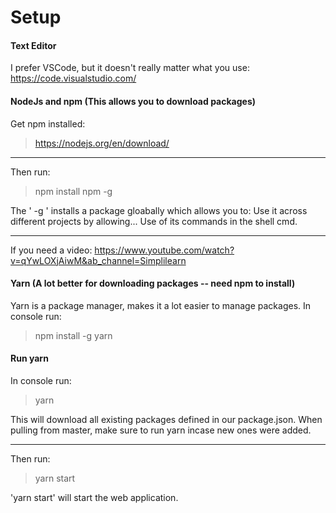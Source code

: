# Setup
#### Text Editor
I prefer VSCode, but it doesn't really matter what you use:
https://code.visualstudio.com/

#### NodeJs and npm (This allows you to download packages)
Get npm installed:
>https://nodejs.org/en/download/

---
Then run:
>npm install npm -g

The ' -g ' installs a package gloabally which allows you to:
  Use it across different projects by allowing...
    Use of its commands in the shell cmd. 

---
If you need a video:
https://www.youtube.com/watch?v=qYwLOXjAiwM&ab_channel=Simplilearn

#### Yarn (A lot better for downloading packages -- need npm to install)
Yarn is a package manager, makes it a lot easier to manage packages.
In console run:
>npm install -g yarn

#### Run yarn
In console run:
>yarn

This will download all existing packages defined in our package.json.
When pulling from master, make sure to run yarn incase new ones were added.

---
Then run:
>yarn start

'yarn start' will start the web application.